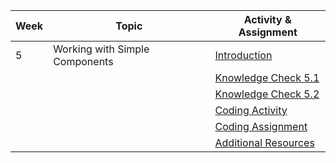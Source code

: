 | Week | Topic                                        | Activity & Assignment          |
|------|----------------------------------------------|--------------------------------|
| 5    | Working with Simple Components               | [Introduction](./Introduction%20_%20Instructions.pdf)                   |
|      |                                              | [Knowledge Check 5.1](https://docs.google.com/forms/d/1ubHkYzP4dUfrnIF9mYogOIxd9hj_s4g06etu6Sg5Fi8/edit//)            |
|      |                                              | [Knowledge Check 5.2](https://docs.google.com/forms/d/1cuK5NpcqDuL_NwYz_2lyRY6nmqXWqaJCNgNfgSF3jq8/edit//)            |
|      |                                              | [Coding Activity](https://classroom.github.com/a/7jywFK8a)                |
|      |                                              | [Coding Assignment](//https://classroom.github.com/a/Ms_nFaGk)                |
|      |                                              | [Additional Resources](./Additional%20Resources.pdf)           |
